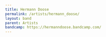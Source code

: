 ```yaml
---
title: Hermann Doose
permalink: /artists/hermann_doose/
layout: band
parent: Artists
bandcamp: https://hermanndoose.bandcamp.com/
---
```


